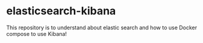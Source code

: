 # elasticsearch-kibana
This repository is to understand about elastic search and how to use Docker compose to use Kibana!
